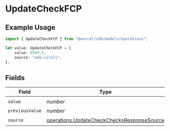 # UpdateCheckFCP

## Example Usage

```typescript
import { UpdateCheckFCP } from "@vercel/sdk/models/operations";

let value: UpdateCheckFCP = {
    value: 9589.5,
    source: "web-vitals",
};
```

## Fields

| Field                                                                                                    | Type                                                                                                     | Required                                                                                                 | Description                                                                                              |
| -------------------------------------------------------------------------------------------------------- | -------------------------------------------------------------------------------------------------------- | -------------------------------------------------------------------------------------------------------- | -------------------------------------------------------------------------------------------------------- |
| `value`                                                                                                  | *number*                                                                                                 | :heavy_check_mark:                                                                                       | N/A                                                                                                      |
| `previousValue`                                                                                          | *number*                                                                                                 | :heavy_minus_sign:                                                                                       | N/A                                                                                                      |
| `source`                                                                                                 | [operations.UpdateCheckChecksResponseSource](../../models/operations/updatecheckchecksresponsesource.md) | :heavy_check_mark:                                                                                       | N/A                                                                                                      |